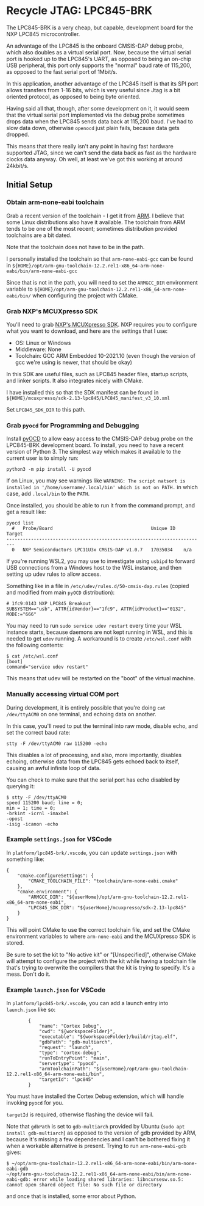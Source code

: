 # Recycle JTAG: LPC845-BRK

The LPC845-BRK is a very cheap, but capable, development board for the NXP LPC845 microcontroller.

An advantage of the LPC845 is the onboard CMSIS-DAP debug probe, which also doubles as a virtual serial port.  Now, because the virtual serial port is hooked up to the LPC845's UART, as opposed to being an on-chip USB peripheral, this port only supports the "normal" baud rate of 115,200, as opposed to the fast serial port of 1Mbit/s.

In this application, another advantage of the LPC845 itself is that its SPI port allows transfers from 1-16 bits, which is very useful since Jtag is a bit oriented protocol, as opposed to being byte oriented.

Having said all that, though, after some development on it, it would seem that the virtual serial port implemented via the debug probe sometimes drops data when the LPC845 sends data back at 115,200 baud.  I've had to slow data down, otherwise `openocd` just plain fails, because data gets dropped.

This means that there really isn't any point in having fast hardware supported JTAG, since we can't send the data back as fast as the hardware clocks data anyway.  Oh well, at least we've got this working at around 24kbit/s.

## Initial Setup

### Obtain arm-none-eabi toolchain

Grab a recent version of the toolchain - I get it from [ARM](https://developer.arm.com/Tools%20and%20Software/GNU%20Toolchain).  I believe that some Linux distributions also have it available.  The toolchain from ARM tends to be one of the most recent; sometimes distribution provided toolchains are a bit dated.

Note that the toolchain does not have to be in the path.

I personally installed the toolchain so that `arm-none-eabi-gcc` can be found in `${HOME}/opt/arm-gnu-toolchain-12.2.rel1-x86_64-arm-none-eabi/bin/arm-none-eabi-gcc`

Since that is not in the path, you will need to set the `ARMGCC_DIR` environment variable to `${HOME}/opt/arm-gnu-toolchain-12.2.rel1-x86_64-arm-none-eabi/bin/` when configuring the project with CMake.

### Grab NXP's MCUXpresso SDK

You'll need to grab [NXP's MCUXpresso SDK](https://mcuxpresso.nxp.com/en/welcome).  NXP requires you to configure what you want to download, and here are the settings that I use:

* OS: Linux or Windows
* Middleware: None
* Toolchain: GCC ARM Embedded 10-2021.10 (even though the version of gcc we're using is newer, that should be okay)

In this SDK are useful files, such as LPC845 header files, startup scripts, and linker scripts.  It also integrates nicely with CMake.

I have installed this so that the SDK manifest can be found in `${HOME}/mcuxpresso/sdk-2.13-lpc845/LPC845_manifest_v3_10.xml`

Set `LPC845_SDK_DIR` to this path.

### Grab `pyocd` for Programming and Debugging

Install [pyOCD](https://pyocd.io/) to allow easy access to the CMSIS-DAP debug probe on the LPC845-BRK development board. To install, you need to have a recent version of Python 3. The simplest way which makes it available to the current user is to simply run:
```
python3 -m pip install -U pyocd
```

If on Linux, you may see warnings like `WARNING: The script natsort is installed in '/home/username/.local/bin' which is not on PATH.` in which case, add `.local/bin` to the `PATH`.

Once installed, you should be able to run it from the command prompt, and get a result like:

```
pyocd list
  #   Probe/Board                                    Unique ID   Target
-------------------------------------------------------------------------
  0   NXP Semiconductors LPC11U3x CMSIS-DAP v1.0.7   17035034    n/a
```

If you're running WSL2, you may use to investigate using `usbipd` to forward USB connections from a Windows host to the WSL instance, and then setting up udev rules to allow access.

Something like in a file in `/etc/udev/rules.d/50-cmsis-dap.rules` (copied and modified from main `pyOCD` distribution):
```
# 1fc9:0143 NXP LPC845 Breakout
SUBSYSTEM=="usb", ATTR{idVendor}=="1fc9", ATTR{idProduct}=="0132", MODE:="666"
```

You may need to run `sudo service udev restart` every time your WSL instance starts, because daemons are not kept running in WSL, and this is needed to get `udev` running.  A workaround is to create `/etc/wsl.conf` with the following contents:

```
$ cat /etc/wsl.conf
[boot]
command="service udev restart"
```

This means that udev will be restarted on the "boot" of the virtual machine.

### Manually accessing virtual COM port

During development, it is entirely possible that you're doing `cat /dev/ttyACM0` on one terminal, and echoing data on another.

In this case, you'll need to put the terminal into raw mode, disable echo, and set the correct baud rate:

```
stty -F /dev/ttyACM0 raw 115200 -echo
```

This disables a lot of processing, and also, more importantly, disables echoing, otherwise data from the LPC845 gets echoed back to itself, causing an awful infinite loop of data.

You can check to make sure that the serial port has echo disabled by querying it:

```
$ stty -F /dev/ttyACM0
speed 115200 baud; line = 0;
min = 1; time = 0;
-brkint -icrnl -imaxbel
-opost
-isig -icanon -echo
```

### Example `settings.json` for VSCode

In `platform/lpc845-brk/.vscode`, you can update `settings.json` with something like:

```
{
    "cmake.configureSettings": {
        "CMAKE_TOOLCHAIN_FILE": "toolchain/arm-none-eabi.cmake"
    },
    "cmake.environment": {
        "ARMGCC_DIR": "${userHome}/opt/arm-gnu-toolchain-12.2.rel1-x86_64-arm-none-eabi",
        "LPC845_SDK_DIR": "${userHome}/mcuxpresso/sdk-2.13-lpc845"
    }
}
```

This will point CMake to use the correct toolchain file, and set the CMake environment variables to where `arm-none-eabi` and the MCUXpresso SDK is stored.

Be sure to set the kit to "No active kit" or "\[Unspecified\]", otherwise CMake will attempt to configure the project with the kit while having a toolchain file that's trying to overwrite the compilers that the kit is trying to specify.  It's a mess.  Don't do it.

### Example `launch.json` for VSCode

In `platform/lpc845-brk/.vscode`, you can add a launch entry into `launch.json` like so:

```
        {
            "name": "Cortex Debug",
            "cwd": "${workspaceFolder}",
            "executable": "${workspaceFolder}/build/rjtag.elf",
            "gdbPath": "gdb-multiarch",
            "request": "launch",
            "type": "cortex-debug",
            "runToEntryPoint": "main",
            "servertype": "pyocd",
            "armToolchainPath": "${userHome}/opt/arm-gnu-toolchain-12.2.rel1-x86_64-arm-none-eabi/bin",
            "targetId": "lpc845"
        }
```

You must have installed the Cortex Debug extension, which will handle invoking `pyocd` for you.

`targetId` is required, otherwise flashing the device will fail.

Note that `gdbPath` is set to `gdb-multiarch` provided by Ubuntu (`sudo apt install gdb-multiarch`) as opposed to the version of gdb provided by ARM, because it's missing a few dependencies and I can't be bothered fixing it when a workable alternative is present.  Trying to run `arm-none-eabi-gdb` gives:

```
$ ~/opt/arm-gnu-toolchain-12.2.rel1-x86_64-arm-none-eabi/bin/arm-none-eabi-gdb
~/opt/arm-gnu-toolchain-12.2.rel1-x86_64-arm-none-eabi/bin/arm-none-eabi-gdb: error while loading shared libraries: libncursesw.so.5: cannot open shared object file: No such file or directory
```

and once that is installed, some error about Python.